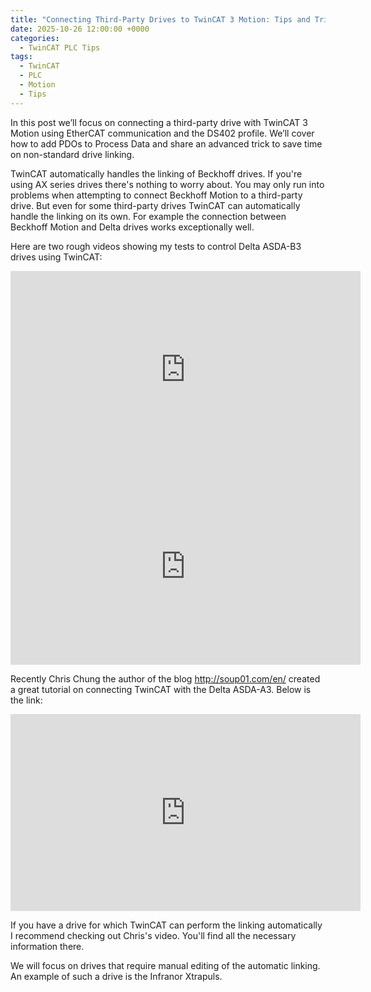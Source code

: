 ```yaml
---
title: "Connecting Third-Party Drives to TwinCAT 3 Motion: Tips and Tricks"
date: 2025-10-26 12:00:00 +0000
categories: 
  - TwinCAT PLC Tips
tags:
  - TwinCAT
  - PLC
  - Motion
  - Tips
---
```


In this post we’ll focus on connecting a third-party drive with TwinCAT 3 Motion using EtherCAT communication and the DS402 profile. We’ll cover how to add PDOs to Process Data and share an advanced trick to save time on non-standard drive linking.

TwinCAT automatically handles the linking of Beckhoff drives. If you're using AX series drives there's nothing to worry about. You may only run into problems when attempting to connect Beckhoff Motion to a third-party drive. But even for some third-party drives TwinCAT can automatically handle the linking on its own. For example the connection between Beckhoff Motion and Delta drives works exceptionally well.

Here are two rough videos showing my tests to control Delta ASDA-B3 drives using TwinCAT:

<iframe width="560" height="315" src="https://www.youtube.com/embed/GCXpx73AUXI?si=7EGQxFdm5j-TDhzC" title="YouTube video player" frameborder="0" allow="accelerometer; autoplay; clipboard-write; encrypted-media; gyroscope; picture-in-picture; web-share" referrerpolicy="strict-origin-when-cross-origin" allowfullscreen></iframe>

<iframe width="560" height="315" src="https://www.youtube.com/embed/jU9F2c51ujM?si=XH0Pliqw7_lurAwB" title="YouTube video player" frameborder="0" allow="accelerometer; autoplay; clipboard-write; encrypted-media; gyroscope; picture-in-picture; web-share" referrerpolicy="strict-origin-when-cross-origin" allowfullscreen></iframe>

Recently Chris Chung the author of the blog http://soup01.com/en/ created a great tutorial on connecting TwinCAT with the Delta ASDA-A3. Below is the link:

<iframe width="560" height="315" src="https://www.youtube.com/embed/ngLZH9JrsD4?si=LLH5oN379ub93b23" title="YouTube video player" frameborder="0" allow="accelerometer; autoplay; clipboard-write; encrypted-media; gyroscope; picture-in-picture; web-share" referrerpolicy="strict-origin-when-cross-origin" allowfullscreen></iframe>

If you have a drive for which TwinCAT can perform the linking automatically I recommend checking out Chris's video. You'll find all the necessary information there.

We will focus on drives that require manual editing of the automatic linking. An example of such a drive is the Infranor Xtrapuls.
